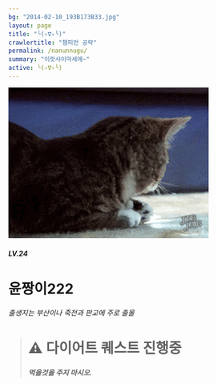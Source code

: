 ```yaml
---
bg: "2014-02-10_193B173B33.jpg"
layout: page
title: "╰(✧∇✧╰)"
crawlertitle: "챔피언 공략"
permalink: /nanunnugu/
summary: "이랏샤이마세에~"
active: ╰(✧∇✧╰)
---
```



![크아앙 이미지](/assets/images/KakaoTalk_Photo_2017-08-12-15-36-54.gif)

##### LV.24 
# 윤짱이222 
###### 출생지는 부산이나 죽전과 판교에 주로 출몰 





<blockquote>
  <h1> ⚠️ 다이어트 퀘스트 진행중
  <h5>먹을것을 주지 마시오.
